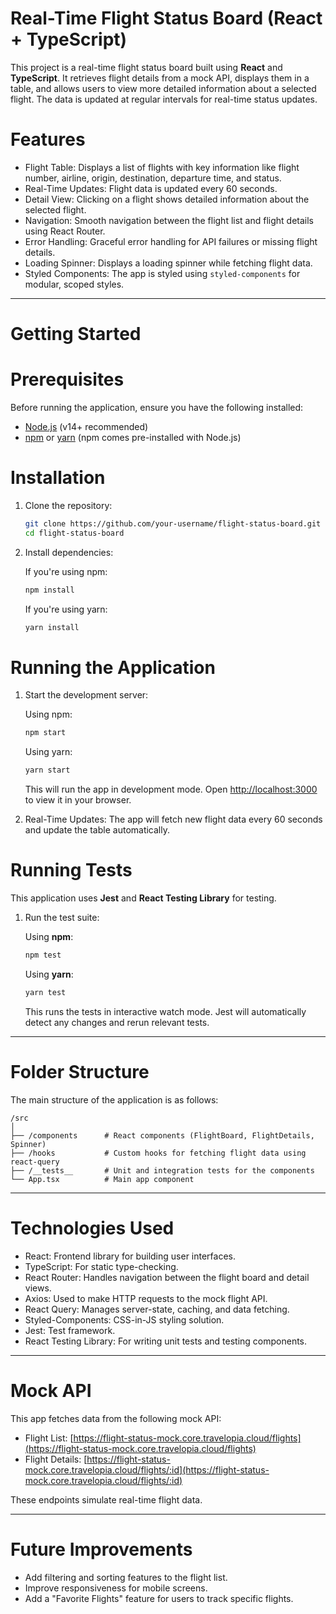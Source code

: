# Real-Time Flight Status Board (React + TypeScript)

This project is a real-time flight status board built using **React** and **TypeScript**. It retrieves flight details from a mock API, displays them in a table, and allows users to view more detailed information about a selected flight. The data is updated at regular intervals for real-time status updates.

# Features

- Flight Table: Displays a list of flights with key information like flight number, airline, origin, destination, departure time, and status.
- Real-Time Updates: Flight data is updated every 60 seconds.
- Detail View: Clicking on a flight shows detailed information about the selected flight.
- Navigation: Smooth navigation between the flight list and flight details using React Router.
- Error Handling: Graceful error handling for API failures or missing flight details.
- Loading Spinner: Displays a loading spinner while fetching flight data.
- Styled Components: The app is styled using `styled-components` for modular, scoped styles.

---

# Getting Started

# Prerequisites

Before running the application, ensure you have the following installed:

- [Node.js](https://nodejs.org/) (v14+ recommended)
- [npm](https://www.npmjs.com/) or [yarn](https://yarnpkg.com/) (npm comes pre-installed with Node.js)

# Installation

1. Clone the repository:

   ```bash
   git clone https://github.com/your-username/flight-status-board.git
   cd flight-status-board
   ```

2. Install dependencies:

   If you're using npm:

   ```bash
   npm install
   ```

   If you're using yarn:

   ```bash
   yarn install
   ```

# Running the Application

1. Start the development server:

   Using npm:

   ```bash
   npm start
   ```

   Using yarn:

   ```bash
   yarn start
   ```

   This will run the app in development mode. Open [http://localhost:3000](http://localhost:3000) to view it in your browser.

2. Real-Time Updates: The app will fetch new flight data every 60 seconds and update the table automatically.

# Running Tests

This application uses **Jest** and **React Testing Library** for testing.

1. Run the test suite:

   Using **npm**:

   ```bash
   npm test
   ```

   Using **yarn**:

   ```bash
   yarn test
   ```

   This runs the tests in interactive watch mode. Jest will automatically detect any changes and rerun relevant tests.

---

# Folder Structure

The main structure of the application is as follows:

```
/src
│
├── /components      # React components (FlightBoard, FlightDetails, Spinner)
├── /hooks           # Custom hooks for fetching flight data using react-query
├── /__tests__       # Unit and integration tests for the components
└── App.tsx          # Main app component
```

---

# Technologies Used

- React: Frontend library for building user interfaces.
- TypeScript: For static type-checking.
- React Router: Handles navigation between the flight board and detail views.
- Axios: Used to make HTTP requests to the mock flight API.
- React Query: Manages server-state, caching, and data fetching.
- Styled-Components: CSS-in-JS styling solution.
- Jest: Test framework.
- React Testing Library: For writing unit tests and testing components.

---

# Mock API

This app fetches data from the following mock API:

- Flight List: [https://flight-status-mock.core.travelopia.cloud/flights](https://flight-status-mock.core.travelopia.cloud/flights)
- Flight Details: [https://flight-status-mock.core.travelopia.cloud/flights/:id](https://flight-status-mock.core.travelopia.cloud/flights/:id)

These endpoints simulate real-time flight data.



---

# Future Improvements

- Add filtering and sorting features to the flight list.
- Improve responsiveness for mobile screens.
- Add a "Favorite Flights" feature for users to track specific flights.

